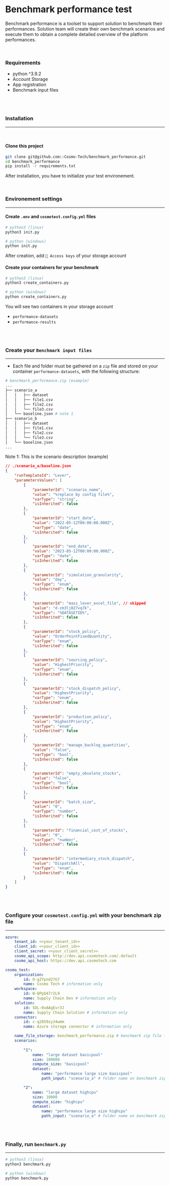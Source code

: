 # Benchmark performance test

Benchmark performance is a toolset to support solution to benchmark their performances.
Solution team will create their own benchmark scenarios and execute them to obtain a complete detailed overview of the platform performances.

</br>

### Requirements
- python ^3.9.2
- Account Storage
- App registration
- Benchmark input files

</br>
</br>

### Installation
---
</br>

#### Clone this project

```bash
git clone git@github.com::Cosmo-Tech/benchmark_performance.git
cd benchmark_performance
pip install -r requirements.txt
```

After installation, you have to initialize your test environement.

</br>

### Environement settings
---

#### Create ```.env``` and ```cosmotest.config.yml``` files
```bash
# python3 (linux)
python3 init.py

# python (windows)
python init.py
```
After creation, add ```🔑 Access keys``` of your storage account

#### Create your containers for your benchmark
```bash
# python3 (linux)
python3 create_containers.py

# python (windows)
python create_containers.py
```

You will see two containers in your storage account
- ```performance-datasets```
- ```performance-results```

</br>
</br>

### Create your ```Benchmark input files```
---

- Each file and folder must be gathered on a ```zip``` file and stored on your container ```performance-datasets```, with the following structure:

```bash
# benchmark_performance.zip (example)
...
├── scenario_a
│   │   ├── dataset
│   │   ├── file1.csv
│   │   ├── file2.csv
│   │   └── file3.csv
│   └── baseline.json # note 1
├── scenario_b
│   │   ├── dataset
│   │   ├── file1.csv
│   │   ├── file2.csv
│   │   └── file3.csv
│   └── baseline.json
...
```

Note 1: This is the scenario description (example)
```json
// ./scenario_a/baseline.json
{
    "runTemplateId": "Lever",
    "parametersValues": [
        {
            "parameterId": "scenario_name",
            "value": "%replace by config file%",
            "varType": "string",
            "isInherited": false
        },
        {
            "parameterId": "start_date",
            "value": "2022-05-12T00:00:00.000Z",
            "varType": "date",
            "isInherited": false
        },
        {
            "parameterId": "end_date",
            "value": "2023-05-12T00:00:00.000Z",
            "varType": "date",
            "isInherited": false
        },
        {
            "parameterId": "simulation_granularity",
            "value": "day",
            "varType": "enum",
            "isInherited": false
        },
        {
            "parameterId": "mass_lever_excel_file", // skipped
            "value": "d-zm3lj027vq7k",
            "varType": "%DATASETID%",
            "isInherited": false
        },
        {
            "parameterId": "stock_policy",
            "value": "OrderPointFixedQuantity",
            "varType": "enum",
            "isInherited": false
        },
        {
            "parameterId": "sourcing_policy",
            "value": "HighestPriority",
            "varType": "enum",
            "isInherited": false
        },
        {
            "parameterId": "stock_dispatch_policy",
            "value": "HighestPriority",
            "varType": "enum",
            "isInherited": false
        },
        {
            "parameterId": "production_policy",
            "value": "HighestPriority",
            "varType": "enum",
            "isInherited": false
        },
        {
            "parameterId": "manage_backlog_quantities",
            "value": "false",
            "varType": "bool",
            "isInherited": false
        },
        {
            "parameterId": "empty_obsolete_stocks",
            "value": "false",
            "varType": "bool",
            "isInherited": false
        },
        {
            "parameterId": "batch_size",
            "value": "0",
            "varType": "number",
            "isInherited": false
        },
        {
            "parameterId": "financial_cost_of_stocks",
            "value": "0",
            "varType": "number",
            "isInherited": false
        },
        {
            "parameterId": "intermediary_stock_dispatch",
            "value": "DispatchAll",
            "varType": "enum",
            "isInherited": false
        }
    ]
}
```

</br>
</br>

### Configure your ```cosmotest.config.yml``` with your benchmark zip file
---

```yml
azure:
    tenant_id: <<your_tenant_id>>
    client_id: <<your_client_id>>
    client_secret: <<your_client_secret>>
    cosmo_api_scope: http://dev.api.cosmotech.com/.default
    cosmo_api_host: https://dev.api.cosmotech.com

cosmo_test:
    organization:
        id: O-gZYpnd27G7
        name: Cosmo Tech # information only
    workspace:
        id: W-QPpQ47r2L9
        name: Supply Chain Dev # information only
    solution:
        id: SOL-0xAAgEvr3J
        name: Supply Chain Solution # information only
    connector:
        id: c-q2859zy34wmm
        name: Azure storage connector # information only

    name_file_storage: benchmark_performance.zip # benchmark zip file (example)
    scenarios:
        
        "1":
            name: "large dataset basicpool"
            size: 100000
            compute_size: "basicpool"
            dataset:
                name: "performance large size basicpool"
                path_input: "scenario_a" # folder name on benchmark zip

        "2":                                            
            name: "large dataset highcpu"
            size: 10000
            compute_size: "highcpu"
            dataset:
                name: "performance large size highcpu"
                path_input: "scenario_a" # folder name on benchmark zip
```

</br>
</br>

### Finally, run ```benchmark.py```
---

```bash
# python3 (linux)
python3 benchmark.py

# python (windows)
python benchmark.py
```